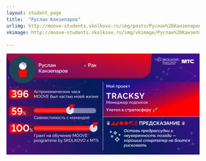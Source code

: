 ```yaml
---
layout: student_page
title:  "Руслан Канзепаров"
urlimg: http://moove-students.skolkovo.ru/img/posts/Руслан%20Канзепаров.png
vkimage: http://moove-students.skolkovo.ru/img/vkimage/Руслан%20Канзепаров%20для%20Вк.png

---
```

<img class="img-fluid" src="/img/posts/Руслан Канзепаров.png" alt="moove-2">
